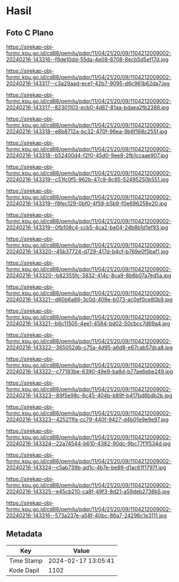 # Hasil

## Foto C Plano

https://sirekap-obj-formc.kpu.go.id/cd86/pemilu/pdpr/11/04/21/20/09/1104212009002-20240216-143316--f8de10dd-55da-4e08-8708-8ecb5d5ef17d.jpg

https://sirekap-obj-formc.kpu.go.id/cd86/pemilu/pdpr/11/04/21/20/09/1104212009002-20240216-143317--c3a29aad-ece1-42b7-9095-d6c961b62da7.jpg

https://sirekap-obj-formc.kpu.go.id/cd86/pemilu/pdpr/11/04/21/20/09/1104212009002-20240216-143317--82301103-ecb0-4d87-81aa-bdaea2fb2386.jpg

https://sirekap-obj-formc.kpu.go.id/cd86/pemilu/pdpr/11/04/21/20/09/1104212009002-20240216-143318--e8b8712a-bc32-470f-96ea-9b6f168c255f.jpg

https://sirekap-obj-formc.kpu.go.id/cd86/pemilu/pdpr/11/04/21/20/09/1104212009002-20240216-143318--b52400d4-f2f0-45d0-9ee8-2fb1ccaae907.jpg

https://sirekap-obj-formc.kpu.go.id/cd86/pemilu/pdpr/11/04/21/20/09/1104212009002-20240216-143319--c51fc0f5-962b-47c9-8c85-52495250b551.jpg

https://sirekap-obj-formc.kpu.go.id/cd86/pemilu/pdpr/11/04/21/20/09/1104212009002-20240216-143319--f8fec129-0bf0-4f59-b5b9-f0e696258e20.jpg

https://sirekap-obj-formc.kpu.go.id/cd86/pemilu/pdpr/11/04/21/20/09/1104212009002-20240216-143319--0fb108c4-ccb5-4ca2-be04-24b8b1d1ef93.jpg

https://sirekap-obj-formc.kpu.go.id/cd86/pemilu/pdpr/11/04/21/20/09/1104212009002-20240216-143320--45b37724-d729-417d-b4cf-b769e0f5baf1.jpg

https://sirekap-obj-formc.kpu.go.id/cd86/pemilu/pdpr/11/04/21/20/09/1104212009002-20240216-143320--b82355fc-3832-414c-8ca9-8b6b07a7ed5a.jpg

https://sirekap-obj-formc.kpu.go.id/cd86/pemilu/pdpr/11/04/21/20/09/1104212009002-20240216-143321--d60b6a86-3c0d-409e-b073-ac0ef0ce80b9.jpg

https://sirekap-obj-formc.kpu.go.id/cd86/pemilu/pdpr/11/04/21/20/09/1104212009002-20240216-143321--b6c11505-4ee1-4584-bd02-50cbcc7d69a4.jpg

https://sirekap-obj-formc.kpu.go.id/cd86/pemilu/pdpr/11/04/21/20/09/1104212009002-20240216-143322--365052db-c75a-4d95-a6d8-e67cab57dca8.jpg

https://sirekap-obj-formc.kpu.go.id/cd86/pemilu/pdpr/11/04/21/20/09/1104212009002-20240216-143322--c77193be-6390-49e9-ba8d-b77ae6ebe249.jpg

https://sirekap-obj-formc.kpu.go.id/cd86/pemilu/pdpr/11/04/21/20/09/1104212009002-20240216-143323--89f5e98c-6c45-404b-b89f-b417bd6bdb2b.jpg

https://sirekap-obj-formc.kpu.go.id/cd86/pemilu/pdpr/11/04/21/20/09/1104212009002-20240216-143323--425211fa-cc79-440f-9427-d4b01e9e9e97.jpg

https://sirekap-obj-formc.kpu.go.id/cd86/pemilu/pdpr/11/04/21/20/09/1104212009002-20240216-143324--22a74544-b610-4382-90dc-9bc77f1f534d.jpg

https://sirekap-obj-formc.kpu.go.id/cd86/pemilu/pdpr/11/04/21/20/09/1104212009002-20240216-143324--c5ab739b-ad1c-4b7e-be89-d1ac61f1797f.jpg

https://sirekap-obj-formc.kpu.go.id/cd86/pemilu/pdpr/11/04/21/20/09/1104212009002-20240216-143325--e45cb210-ca8f-49f3-8d21-a59deb2738b5.jpg

https://sirekap-obj-formc.kpu.go.id/cd86/pemilu/pdpr/11/04/21/20/09/1104212009002-20240216-143316--573a237e-a58f-40bc-86a7-24296c1e3111.jpg


## Metadata

| Key        | Value               |
| ---------- | ------------------- |
| Time Stamp | 2024-02-17 13:05:41 |
| Kode Dapil | 1102                |



